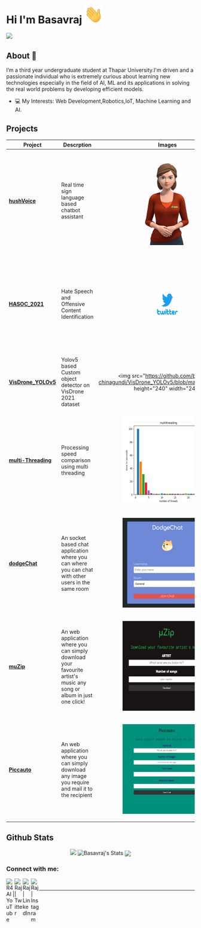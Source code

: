 # Hi I'm Basavraj <img src="https://raw.githubusercontent.com/ABSphreak/ABSphreak/master/gifs/Hi.gif" width="50px">

![](https://activity-graph.herokuapp.com/graph?username=basavraj-chinagundi&theme=react-dark&hide_border=true&area=true)

## About 🚀
I’m a third year undergraduate student at Thapar University.I'm driven and a passionate individual who is extremely curious about learning new technologies especially in the field of AI, ML and its applications in solving the real world problems by developing efficient models.

- 💻 My Interests: Web Development,Robotics,IoT, Machine Learning and AI.


## Projects

|Project | Descrption | Images |
|--|--|--|
|**[hushVoice](https://ritik-basav-mit.netlify.app/)**| Real time sign language based chatbot assistant|<p align="center"><img src="https://github.com/basavraj-chinagundi/hackmit/blob/main/iLoveYou.gif" height="240" width="240"></p>|
|**[HASOC_2021](https://github.com/basavraj-chinagundi/HASOC_2021)**| Hate Speech and Offensive Content Identification|<p align="center"><img src="https://github.com/basavraj-chinagundi/HASOC_2021/blob/main/2.gif" height="240" width="240"></p>|
|**[VisDrone_YOLOv5](https://github.com/basavraj-chinagundi/VisDrone_YOLOv5)**| Yolov5 based Custom object detector on VisDrone 2021 dataset|<p align="center"><img src="https://github.com/basavraj-chinagundi/VisDrone_YOLOv5/blob/main/images/1.jpg" height="240" width="240"</p>|
|**[multi-Threading](https://github.com/basavraj-chinagundi/multi-threading)**| Processing speed comparison using multi threading|<p align="center"><img src="https://github.com/basavraj-chinagundi/multi-threading/blob/main/thread.jpeg" height="240" width="240"></p>|
|**[dodgeChat](https://dodgechat.herokuapp.com/)**| An socket based chat application where you can where you can chat with other users in the same room |<p align="center"><img src="https://github.com/basavraj-chinagundi/dodgeChat/blob/main/Screenshot%20from%202021-04-28%2000-23.png" height="240" width="240"></p>|
|**[muZip](https://muzip.herokuapp.com/)**| An web application where you can simply download your favourite artist's music any song or album in just one click!|<p align="center"><img src="https://github.com/basavraj-chinagundi/muzip/blob/main/muzip.png" height="240" width="240"></p>|
|**[Piccauto](https://piccauto.herokuapp.com/)**| An web application where you can simply download any image you require and mail it to the recipient|<p align="center"><img src="https://github.com/basavraj-chinagundi/Piccauto/blob/main/Piccauto.png" height="240" width="240"></p>|

## Github Stats
<div align="center">
  
<img src="https://github-readme-streak-stats.herokuapp.com/?user=basavraj-chinagundi&theme=dark">

<img src="https://github-readme-stats.vercel.app/api?username=basavraj-chinagundi&count_private=true&show_icons=true&theme=dark" alt="Basavraj's Stats"/>

<img align="center" src="https://github-readme-stats.vercel.app/api/top-langs/?username=basavraj-chinagundi&layout=compact&theme=dark"/>


</div>

### Connect with me:

[<img align="left" alt="R4 AI | YouTube" width="22px" src="https://cdn.jsdelivr.net/npm/simple-icons@v3/icons/youtube.svg" />][youtube]
[<img align="left" alt="Raj| Twitter" width="22px" src="https://cdn.jsdelivr.net/npm/simple-icons@v3/icons/twitter.svg" />][twitter]
[<img align="left" alt="Raj| LinkedIn" width="22px" src="https://cdn.jsdelivr.net/npm/simple-icons@v3/icons/linkedin.svg" />][linkedin]
[<img align="left" alt="Raj | Instagram" width="22px" src="https://cdn.jsdelivr.net/npm/simple-icons@v3/icons/instagram.svg" />][instagram]

<br />

---

[twitter]: https://twitter.com/ChinagundiRaj
[youtube]: https://www.youtube.com/channel/UCNSafXd4krHl8M17af4lABg
[instagram]: https://www.instagram.com/rajchinagundi/
[linkedin]: https://www.linkedin.com/in/basavrajchinagundi/
